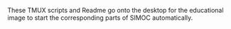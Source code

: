 These TMUX scripts and Readme go onto the desktop for the educational image to start the corresponding parts of SIMOC automatically.